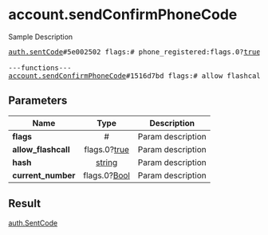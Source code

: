 # account.sendConfirmPhoneCode

Sample Description

<pre>
<a href="../constructor/auth.sentCode.md">auth.sentCode</a>#5e002502 flags:# phone_registered:flags.0?<a href="../type/true.md">true</a> type:<a href="../type/auth.SentCodeType.md">auth.SentCodeType</a> phone_code_hash:<a href="../type/string.md">string</a> next_type:flags.1?<a href="../type/auth.CodeType.md">auth.CodeType</a> timeout:flags.2?<a href="../type/int.md">int</a> = <a href="../type/auth.SentCode.md">auth.SentCode</a>;

---functions---
<a href="../method/account.sendConfirmPhoneCode.md">account.sendConfirmPhoneCode</a>#1516d7bd flags:# allow_flashcall:flags.0?<a href="../type/true.md">true</a> hash:<a href="../type/string.md">string</a> current_number:flags.0?<a href="../type/Bool.md">Bool</a> = <a href="../type/auth.SentCode.md">auth.SentCode</a>;
</pre>
## Parameters

| Name | Type | Description |
|------|:----:|-------------|
| **flags** | # | Param description |
| **allow_flashcall** | flags.0?<a href="../type/true.md">true</a> | Param description |
| **hash** | <a href="../type/string.md">string</a> | Param description |
| **current_number** | flags.0?<a href="../type/Bool.md">Bool</a> | Param description |

## Result

<a href="../type/auth.SentCode.md">auth.SentCode</a>

